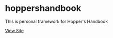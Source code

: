 # hoppershandbook

This is  personal framework for Hopper's Handbook

[View Site](https://apalilio.github.io/hoppershandbook)

